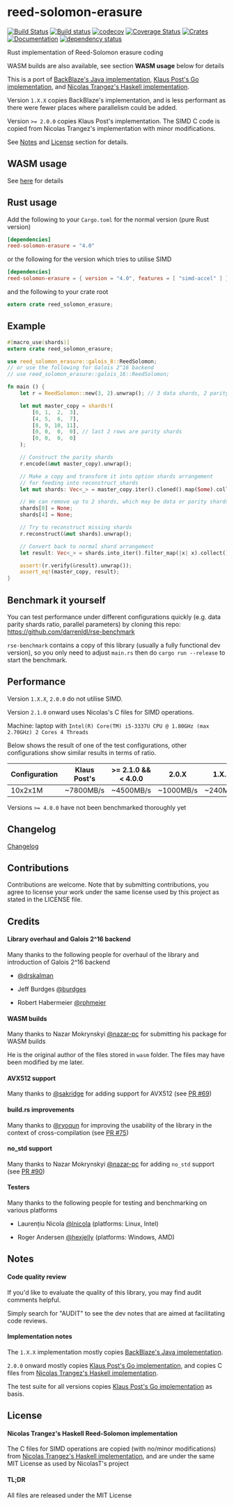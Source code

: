 # reed-solomon-erasure
[![Build Status](https://travis-ci.org/darrenldl/reed-solomon-erasure.svg?branch=master)](https://travis-ci.org/darrenldl/reed-solomon-erasure)
[![Build status](https://ci.appveyor.com/api/projects/status/47c0emjoa9bhpjlb/branch/master?svg=true)](https://ci.appveyor.com/project/darrenldl/reed-solomon-erasure/branch/master)
[![codecov](https://codecov.io/gh/darrenldl/reed-solomon-erasure/branch/master/graph/badge.svg)](https://codecov.io/gh/darrenldl/reed-solomon-erasure)
[![Coverage Status](https://coveralls.io/repos/github/darrenldl/reed-solomon-erasure/badge.svg?branch=master)](https://coveralls.io/github/darrenldl/reed-solomon-erasure?branch=master)
[![Crates](https://img.shields.io/crates/v/reed-solomon-erasure.svg)](https://crates.io/crates/reed-solomon-erasure)
[![Documentation](https://docs.rs/reed-solomon-erasure/badge.svg)](https://docs.rs/reed-solomon-erasure)
[![dependency status](https://deps.rs/repo/github/darrenldl/reed-solomon-erasure/status.svg)](https://deps.rs/repo/github/darrenldl/reed-solomon-erasure)

Rust implementation of Reed-Solomon erasure coding

WASM builds are also available, see section **WASM usage** below for details

This is a port of [BackBlaze's Java implementation](https://github.com/Backblaze/JavaReedSolomon), [Klaus Post's Go implementation](https://github.com/klauspost/reedsolomon), and [Nicolas Trangez's Haskell implementation](https://github.com/NicolasT/reedsolomon).

Version `1.X.X` copies BackBlaze's implementation, and is less performant as there were fewer places where parallelism could be added.

Version `>= 2.0.0` copies Klaus Post's implementation. The SIMD C code is copied from Nicolas Trangez's implementation with minor modifications.

See [Notes](#notes) and [License](#license) section for details.

## WASM usage

See [here](wasm/README.md) for details

## Rust usage
Add the following to your `Cargo.toml` for the normal version (pure Rust version)
```toml
[dependencies]
reed-solomon-erasure = "4.0"
```
or the following for the version which tries to utilise SIMD
```toml
[dependencies]
reed-solomon-erasure = { version = "4.0", features = [ "simd-accel" ] }
```
and the following to your crate root
```rust
extern crate reed_solomon_erasure;
```

## Example
```rust
#[macro_use(shards)]
extern crate reed_solomon_erasure;

use reed_solomon_erasure::galois_8::ReedSolomon;
// or use the following for Galois 2^16 backend
// use reed_solomon_erasure::galois_16::ReedSolomon;

fn main () {
    let r = ReedSolomon::new(3, 2).unwrap(); // 3 data shards, 2 parity shards

    let mut master_copy = shards!(
        [0, 1,  2,  3],
        [4, 5,  6,  7],
        [8, 9, 10, 11],
        [0, 0,  0,  0], // last 2 rows are parity shards
        [0, 0,  0,  0]
    );

    // Construct the parity shards
    r.encode(&mut master_copy).unwrap();

    // Make a copy and transform it into option shards arrangement
    // for feeding into reconstruct_shards
    let mut shards: Vec<_> = master_copy.iter().cloned().map(Some).collect();

    // We can remove up to 2 shards, which may be data or parity shards
    shards[0] = None;
    shards[4] = None;

    // Try to reconstruct missing shards
    r.reconstruct(&mut shards).unwrap();

    // Convert back to normal shard arrangement
    let result: Vec<_> = shards.into_iter().filter_map(|x| x).collect();

    assert!(r.verify(&result).unwrap());
    assert_eq!(master_copy, result);
}
```

## Benchmark it yourself
You can test performance under different configurations quickly (e.g. data parity shards ratio, parallel parameters)
by cloning this repo: https://github.com/darrenldl/rse-benchmark

`rse-benchmark` contains a copy of this library (usually a fully functional dev version), so you only need to adjust `main.rs`
then do `cargo run --release` to start the benchmark.

## Performance
Version `1.X.X`, `2.0.0` do not utilise SIMD.

Version `2.1.0` onward uses Nicolas's C files for SIMD operations.

Machine: laptop with `Intel(R) Core(TM) i5-3337U CPU @ 1.80GHz (max 2.70GHz) 2 Cores 4 Threads`

Below shows the result of one of the test configurations, other configurations show similar results in terms of ratio.

|Configuration| Klaus Post's | >= 2.1.0 && < 4.0.0 | 2.0.X | 1.X.X |
|---|---|---|---|---|
| 10x2x1M | ~7800MB/s |~4500MB/s | ~1000MB/s | ~240MB/s |

Versions `>= 4.0.0` have not been benchmarked thoroughly yet

## Changelog
[Changelog](CHANGELOG.md)

## Contributions
Contributions are welcome. Note that by submitting contributions, you agree to license your work under the same license used by this project as stated in the LICENSE file.

## Credits
#### Library overhaul and Galois 2^16 backend
Many thanks to the following people for overhaul of the library and introduction of Galois 2^16 backend

  - [@drskalman](https://github.com/drskalman)

  - Jeff Burdges [@burdges](https://github.com/burdges)

  - Robert Habermeier [@rphmeier](https://github.com/rphmeier)

#### WASM builds
Many thanks to Nazar Mokrynskyi [@nazar-pc](https://github.com/nazar-pc) for submitting his package for WASM builds

He is the original author of the files stored in `wasm` folder. The files may have been modified by me later.

#### AVX512 support
Many thanks to [@sakridge](https://github.com/sakridge) for adding support for AVX512 (see [PR #69](https://github.com/darrenldl/reed-solomon-erasure/pull/69))

#### build.rs improvements
Many thanks to [@ryoqun](https://github.com/ryoqun) for improving the usability of the library in the context of cross-compilation (see [PR #75](https://github.com/darrenldl/reed-solomon-erasure/pull/75))

#### no_std support
Many thanks to Nazar Mokrynskyi [@nazar-pc](https://github.com/nazar-pc) for adding `no_std` support (see [PR #90](https://github.com/darrenldl/reed-solomon-erasure/pull/90))

#### Testers
Many thanks to the following people for testing and benchmarking on various platforms

  - Laurențiu Nicola [@lnicola](https://github.com/lnicola/) (platforms: Linux, Intel)

  - Roger Andersen [@hexjelly](https://github.com/hexjelly) (platforms: Windows, AMD)

## Notes
#### Code quality review
If you'd like to evaluate the quality of this library, you may find audit comments helpful.

Simply search for "AUDIT" to see the dev notes that are aimed at facilitating code reviews.

#### Implementation notes
The `1.X.X` implementation mostly copies [BackBlaze's Java implementation](https://github.com/Backblaze/JavaReedSolomon).

`2.0.0` onward mostly copies [Klaus Post's Go implementation](https://github.com/klauspost/reedsolomon), and copies C files from [Nicolas Trangez's Haskell implementation](https://github.com/NicolasT/reedsolomon).

The test suite for all versions copies [Klaus Post's Go implementation](https://github.com/klauspost/reedsolomon) as basis.

## License
#### Nicolas Trangez's Haskell Reed-Solomon implementation
The C files for SIMD operations are copied (with no/minor modifications) from [Nicolas Trangez's Haskell implementation](https://github.com/NicolasT/reedsolomon), and are under the same MIT License as used by NicolasT's project

#### TL;DR
All files are released under the MIT License
